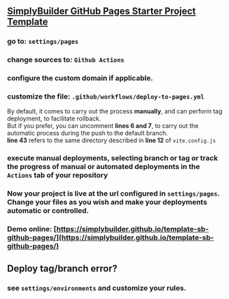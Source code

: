 ## [SimplyBuilder GitHub Pages Starter Project Template](https://github.com/SimplyBuilder/template-sb-github-pages)   


### go to: `settings/pages`

### change sources to: `Github Actions`

### configure the custom domain if applicable.

### customize the file: `.github/workflows/deploy-to-pages.yml`

By default, it comes to carry out the process **manually**, and can perform tag deployment, to facilitate rollback.      
But if you prefer, you can uncomment **lines 6 and 7**, to carry out the automatic process during the push to the default branch.      
**line 43** refers to the same directory described in **line 12** of `vite.config.js`


### execute manual deployments, selecting branch or tag or track the progress of manual or automated deployments in the `Actions` tab of your repository

### Now your project is live at the url configured in `settings/pages`. Change your files as you wish and make your deployments automatic or controlled.

### Demo online: [https://simplybuilder.github.io/template-sb-github-pages/](https://simplybuilder.github.io/template-sb-github-pages/)


## Deploy tag/branch error?
### see `settings/environments` and customize your rules.